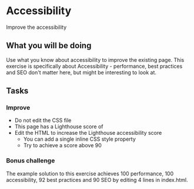 # Accessibility

Improve the accessibility

## What you will be doing

Use what you know about accessibility to improve the existing page. This exercise is specifically about Accessibility - performance, best practices and SEO don't matter here, but might be interesting to look at.

## Tasks

### Improve

- Do not edit the CSS file
- This page has a Lighthouse score of
- Edit the HTML to increase the Lighthouse accessibility score
    - You can add a single inline CSS style property
    - Try to achieve a score above 90

### Bonus challenge

The example solution to this exercise achieves 100 performance, 100 accessibility, 92 best practices and 90 SEO by editing 4 lines in index.html.
